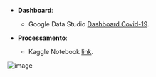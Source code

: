 - **Dashboard**:
  - Google Data Studio [Dashboard Covid-19](https://lookerstudio.google.com/reporting/69f7801b-68d3-4ee9-8770-a43dfc73bd23).

- **Processamento**:
  - Kaggle Notebook [link](https://www.kaggle.com/code/josumorfim/dashboard-covid-19).
 

![image](https://github.com/JosueMorfim/Covid-19/assets/141301164/79f0bf8e-6a2d-499d-9949-e833612f219b)
